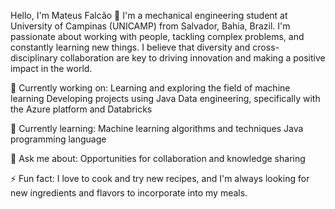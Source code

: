 Hello, I'm Mateus Falcão 👋
I'm a mechanical engineering student at University of Campinas (UNICAMP) from Salvador, Bahia, Brazil. I'm passionate about working with people, tackling complex problems, and constantly learning new things. I believe that diversity and cross-disciplinary collaboration are key to driving innovation and making a positive impact in the world.

🔭 Currently working on:
Learning and exploring the field of machine learning
Developing projects using Java
Data engineering, specifically with the Azure platform and Databricks

🌱 Currently learning:
Machine learning algorithms and techniques
Java programming language

💬 Ask me about:
Opportunities for collaboration and knowledge sharing

⚡ Fun fact:
I love to cook and try new recipes, and I'm always looking for new ingredients and flavors to incorporate into my meals.
